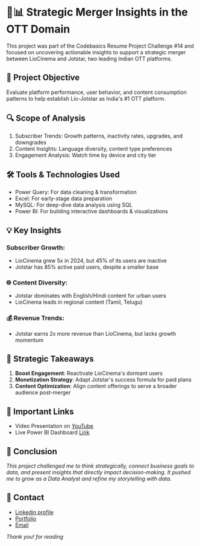 # 🎥📊 Strategic Merger Insights in the OTT Domain
This project was part of the Codebasics Resume Project Challenge #14 and focused on uncovering actionable insights to support a strategic merger between LioCinema and Jotstar, two leading Indian OTT platforms.

## 🚀 Project Objective
Evaluate platform performance, user behavior, and content consumption patterns to help establish Lio-Jotstar as India's #1 OTT platform.

## 🔍 Scope of Analysis
1. Subscriber Trends: Growth patterns, inactivity rates, upgrades, and downgrades
2. Content Insights: Language diversity, content type preferences
3. Engagement Analysis: Watch time by device and city tier

## 🛠 Tools & Technologies Used
- Power Query: For data cleaning & transformation
- Excel: For early-stage data preparation
- MySQL: For deep-dive data analysis using SQL
- Power BI: For building interactive dashboards & visualizations

## 💡 Key Insights
### Subscriber Growth:
- LioCinema grew 5x in 2024, but 45% of its users are inactive
- Jotstar has 85% active paid users, despite a smaller base

### 🌐 Content Diversity:
- Jotstar dominates with English/Hindi content for urban users
- LioCinema leads in regional content (Tamil, Telugu)

### 💰 Revenue Trends:
- Jotstar earns 2x more revenue than LioCinema, but lacks growth momentum

## 🌟 Strategic Takeaways
1. **Boost Engagement**: Reactivate LioCinema's dormant users
2. **Monetization Strategy**: Adapt Jotstar's success formula for paid plans
3. **Content Optimization**: Align content offerings to serve a broader audience post-merger

## 🔗 Important Links
- Video Presentation on [YouTube](https://www.youtube.com/watch?v=tOyXRsv8Aa0)
- Live Power BI Dashboard [Link](https://app.powerbi.com/view?r=eyJrIjoiZjA0OGJhODAtYzJlYi00YmRlLThkYjAtMGRiZmE0NzgxNDc5IiwidCI6ImM2ZTU0OWIzLTVmNDUtNDAzMi1hYWU5LWQ0MjQ0ZGM1YjJjNCJ9)

## 📌 Conclusion
*This project challenged me to think strategically, connect business goals to data, and present insights that directly impact decision-making. It pushed me to grow as a Data Analyst and refine my storytelling with data.*

## 📧 Contact
- [Linkedin profile](https://www.linkedin.com/in/saurabhchunekar)
- [Portfolio](https://codebasics.io/portfolio/Saurabh-Chunekar)
- [Email](mailto:dataanalystsaurabh@gmail.com)

*Thank you! for reading*
